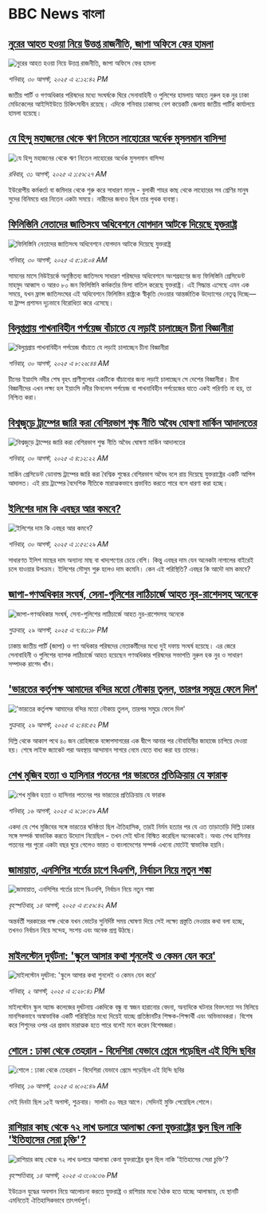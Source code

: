 # BBC News বাংলা## [নুরের আহত হওয়া নিয়ে উত্তপ্ত রাজনীতি, জাপা অফিসে ফের হামলা](https://www.bbc.com/bengali/articles/c5ylnz5wypno?at_medium=RSS&at_campaign=rss?at_campaign=githubrss)![নুরের আহত হওয়া নিয়ে উত্তপ্ত রাজনীতি, জাপা অফিসে ফের হামলা](https://ichef.bbci.co.uk/ace/ws/240/cpsprodpb/fa04/live/69a6d1c0-859f-11f0-9cf6-cbf3e73ce2b9.jpg)_শনিবার, ৩০ আগস্ট, ২০২৫ এ ২:১২:৪২ PM_জাতীয় পার্টি ও গণঅধিকার পরিষদের মধ্যে সংঘর্ষকে ঘিরে সেনাবাহিনী ও পুলিশের হামলায় আহত নুরুল হক নুর ঢাকা মেডিকেলের আইসিইউতে চিকিৎসাধীন রয়েছে। এদিকে শনিবার ঢাকাসহ বেশ কয়েকটি জেলায় জাতীয় পার্টির কার্যালয়ে হামলা হয়েছে।## [যে হিন্দু মহাজনের থেকে ঋণ নিতেন লাহোরের অর্ধেক মুসলমান বাসিন্দা](https://www.bbc.com/bengali/articles/cq68n04ejp2o?at_medium=RSS&at_campaign=rss?at_campaign=githubrss)![যে হিন্দু মহাজনের থেকে ঋণ নিতেন লাহোরের অর্ধেক মুসলমান বাসিন্দা](https://ichef.bbci.co.uk/ace/ws/240/cpsprodpb/0d70/live/bceabb90-8585-11f0-ab22-d347aa25866a.jpg)_রবিবার, ৩১ আগস্ট, ২০২৫ এ ১:৫৯:২৭ AM_ইউরোপীয় কর্মকর্তা বা জমিদার থেকে শুরু করে সাধারণ মানুষ - বুলাকী শাহর কাছ থেকে লাহোরের সব শ্রেণির মানুষ সুদের বিনিময়ে ধার নিতেন একটা সময়ে। নারীদের জন্যও ছিল তার পৃথক ব্যবস্থা।## [ফিলিস্তিনি নেতাদের জাতিসংঘ অধিবেশনে যোগদান আটকে দিয়েছে যুক্তরাষ্ট্র](https://www.bbc.com/bengali/articles/ceqy31v8v8do?at_medium=RSS&at_campaign=rss?at_campaign=githubrss)![ফিলিস্তিনি নেতাদের জাতিসংঘ অধিবেশনে যোগদান আটকে দিয়েছে যুক্তরাষ্ট্র](https://ichef.bbci.co.uk/ace/ws/240/cpsprodpb/a48f/live/2db3c350-8557-11f0-9cf6-cbf3e73ce2b9.jpg)_শনিবার, ৩০ আগস্ট, ২০২৫ এ ৫:১৪:০৪ AM_সামনের মাসে নিউইয়র্কে অনুষ্ঠিতব্য জাতিসংঘ সাধারণ পরিষদের অধিবেশনে অংশগ্রহণের জন্য ফিলিস্তিনি প্রেসিডেন্ট মাহমুদ আব্বাস ও আরও ৮০ জন ফিলিস্তিনি কর্মকর্তার ভিসা বাতিল করেছে যুক্তরাষ্ট্র। এই সিদ্ধান্ত এসেছে এমন এক সময়ে, যখন ফ্রান্স জাতিসংঘের এই অধিবেশনে ফিলিস্তিন রাষ্ট্রকে স্বীকৃতি দেওয়ার আন্তর্জাতিক উদ্যোগের নেতৃত্ব দিচ্ছে—যা ট্রাম্প প্রশাসন দৃঢ়ভাবে বিরোধিতা করে এসেছে।## [বিলুপ্তপ্রায় পাখনাবিহীন পর্পয়েজ বাঁচাতে যে লড়াই চালাচ্ছেন চীনা বিজ্ঞানীরা](https://www.bbc.com/bengali/articles/c3wn35n8v80o?at_medium=RSS&at_campaign=rss?at_campaign=githubrss)![বিলুপ্তপ্রায় পাখনাবিহীন পর্পয়েজ বাঁচাতে যে লড়াই চালাচ্ছেন চীনা বিজ্ঞানীরা](https://ichef.bbci.co.uk/ace/ws/240/cpsprodpb/8237/live/be5bed40-7e7e-11f0-9e05-3dbec5559644.jpg)_শনিবার, ৩০ আগস্ট, ২০২৫ এ ৮:২৬:৪৪ AM_চীনের ইয়াংসি নদীর শেষ বৃহৎ প্রাণীগুলোর একটিকে বাঁচানোর জন্য লড়াই চালাচ্ছেন সে দেশের বিজ্ঞানীরা। চীনা বিজ্ঞানীদের এখন লক্ষ্য হল ইয়াংসি নদীর ফিনলেস পর্পয়েজ বা পাখনাবিহীন পর্পয়েজের যাতে একই পরিণতি না হয়, তা নিশ্চিত করা।## [বিশ্বজুড়ে ট্রাম্পের জারি করা বেশিরভাগ শুল্ক নীতি অবৈধ ঘোষণা মার্কিন আদালতের](https://www.bbc.com/bengali/articles/c987z9dzlg5o?at_medium=RSS&at_campaign=rss?at_campaign=githubrss)![বিশ্বজুড়ে ট্রাম্পের জারি করা বেশিরভাগ শুল্ক নীতি অবৈধ ঘোষণা মার্কিন আদালতের](https://ichef.bbci.co.uk/ace/ws/240/cpsprodpb/c468/live/a775a120-854f-11f0-9cf6-cbf3e73ce2b9.jpg)_শনিবার, ৩০ আগস্ট, ২০২৫ এ ৪:১২:২২ AM_মার্কিন প্রেসিডেন্ট ডোনাল্ড ট্রাম্পের জারি করা বৈশ্বিক শুল্কের বেশিরভাগ অবৈধ বলে রায় দিয়েছে যুক্তরাষ্ট্রের একটি আপিল আদালত। এই রায় ট্রাম্পের বৈদেশিক নীতিকে মারাত্মকভাবে প্রভাবিত করতে পারে বলে ধারণা করা হচ্ছে।## [ইলিশের দাম কি এবছর আর কমবে? ](https://www.bbc.com/bengali/articles/cqlen6606g1o?at_medium=RSS&at_campaign=rss?at_campaign=githubrss)![ইলিশের দাম কি এবছর আর কমবে? ](https://ichef.bbci.co.uk/ace/ws/240/cpsprodpb/99c7/live/39d9db60-84f8-11f0-b599-154efb9f3687.jpg)_শনিবার, ৩০ আগস্ট, ২০২৫ এ ১:৫২:২৯ AM_সাধারণত ইলিশ মাছের দাম অন্যান্য মাছ বা খাদ্যপণ্যের চেয়ে বেশি। কিন্তু এবছর দাম যেন অনেকটা নাগালের বাইরেই চলে যাওয়ার উপক্রম। ইলিশের মৌসুম শুরু হলেও দাম কমেনি। কেন এই পরিস্থিতি? এবছর কি আদৌ দাম কমবে?## [জাপা-গণঅধিকার সংঘর্ষ, সেনা-পুলিশের লাঠিচার্জে আহত নুর-রাশেদসহ অনেকে](https://www.bbc.com/bengali/articles/cr74yz80z7go?at_medium=RSS&at_campaign=rss?at_campaign=githubrss)![জাপা-গণঅধিকার সংঘর্ষ, সেনা-পুলিশের লাঠিচার্জে আহত নুর-রাশেদসহ অনেকে](https://ichef.bbci.co.uk/ace/ws/240/cpsprodpb/357c/live/c4ef9c50-850a-11f0-ae82-135192d94527.png)_শুক্রবার, ২৯ আগস্ট, ২০২৫ এ ৭:৪১:১৮ PM_ঢাকায় জাতীয় পার্টি (জাপা) ও গণ অধিকার পরিষদের নেতাকর্মীদের মধ্যে দুই দফায় সংঘর্ষ হয়েছে। এর জেরে সেনাবাহিনী ও পুলিশের ব্যাপক লাঠিচার্জে আহত হয়েছেন গণঅধিকার পরিষদের সভাপতি নুরুল হক নুর ও সাধারণ সম্পাদক রাশেদ খাঁন।## ['ভারতের কর্তৃপক্ষ আমাদের বন্দির মতো নৌকায় তুলল, তারপর সমুদ্রে ফেলে দিল'](https://www.bbc.com/bengali/articles/cvgvjxkwve4o?at_medium=RSS&at_campaign=rss?at_campaign=githubrss)!['ভারতের কর্তৃপক্ষ আমাদের বন্দির মতো নৌকায় তুলল, তারপর সমুদ্রে ফেলে দিল'](https://ichef.bbci.co.uk/ace/ws/240/cpsprodpb/d88f/live/be173fa0-84bf-11f0-b391-6936825093bd.jpg)_শুক্রবার, ২৯ আগস্ট, ২০২৫ এ ২:৪৪:৫২ PM_দিল্লি  থেকে আকাশ পথে ৪০ জন রোহিঙ্গাকে বঙ্গোপসাগরের এক দ্বীপে আনার পর নৌবাহিনীর জাহাজে চাপিয়ে দেওয়া হয়। শেষে লাইফ জ্যাকেট পরা অবস্থায় আন্দামান সাগরে নেমে যেতে বাধ্য করা হয় তাদের।## [শেখ মুজিব হত্যা ও হাসিনার পতনের পর ভারতের প্রতিক্রিয়ায় যে ফারাক](https://www.bbc.com/bengali/articles/cly39465d10o?at_medium=RSS&at_campaign=rss?at_campaign=githubrss)![শেখ মুজিব হত্যা ও হাসিনার পতনের পর ভারতের প্রতিক্রিয়ায় যে ফারাক](https://ichef.bbci.co.uk/ace/ws/240/cpsprodpb/473f/live/567ab140-7855-11f0-8071-1788c7e8ae0e.jpg)_শনিবার, ১৬ আগস্ট, ২০২৫ এ ৯:১৮:৫৯ AM_একদা যে শেখ মুজিবের সঙ্গে ভারতের ঘনিষ্ঠতা ছিল ঐতিহাসিক, তারই নির্মম হত্যার পর যে এত তাড়াতাড়ি দিল্লি ঢাকার সঙ্গে সম্পর্ক স্বাভাবিক করতে উদ্যোগ নিয়েছিল - তখন সেই ঘটনা বিস্মিত করেছিল অনেককেই। অথচ শেখ হাসিনার পতনের পর পুরো একটা বছর ঘুরে গেলেও ভারত ও বাংলাদেশের সম্পর্ক এখনো মোটেই স্বাভাবিক হয়নি।## [জামায়াত, এনসিপির শর্তের চাপে বিএনপি, নির্বাচন নিয়ে নতুন শঙ্কা ](https://www.bbc.com/bengali/articles/cgjyd701vwgo?at_medium=RSS&at_campaign=rss?at_campaign=githubrss)![জামায়াত, এনসিপির শর্তের চাপে বিএনপি, নির্বাচন নিয়ে নতুন শঙ্কা ](https://ichef.bbci.co.uk/ace/ws/240/cpsprodpb/6c32/live/ba7784d0-78a4-11f0-a975-cb151ca452f4.jpg)_বৃহস্পতিবার, ১৪ আগস্ট, ২০২৫ এ ৫:৫৯:৪২ AM_অন্তর্বর্তী সরকারের পক্ষ থেকে যখন ভোটের সুনির্দিষ্ট সময় ঘোষণা দিয়ে সেই লক্ষ্যে প্রস্তুতি নেওয়ার কথা বলা হচ্ছে, তখনও নির্বাচন নিয়ে সন্দেহ, সংশয় এবং অনেক প্রশ্ন উঠছে।## [মাইলস্টোন দুর্ঘটনা: 'স্কুলে আসার কথা শুনলেই ও কেমন যেন করে'](https://www.bbc.com/bengali/articles/cz0ylyd50k3o?at_medium=RSS&at_campaign=rss?at_campaign=githubrss)![মাইলস্টোন দুর্ঘটনা: 'স্কুলে আসার কথা শুনলেই ও কেমন যেন করে'](https://ichef.bbci.co.uk/ace/ws/240/cpsprodpb/b1a9/live/559e9ab0-6fa5-11f0-8dbd-f3d32ebd3327.png)_শনিবার, ২ আগস্ট, ২০২৫ এ ২:২৮:৪১ PM_মাইলস্টোন স্কুল অ্যান্ড কলেজের দুর্ঘটনায় একদিকে বন্ধু বা স্বজন হারানোর বেদনা, অন্যদিকে ঘটনার বিভৎসতা সব মিলিয়ে মানসিকভাবে অস্বাভাবিক একটি পরিস্থিতির মধ্যে দিয়েই যাচ্ছে প্রতিষ্ঠানটির শিক্ষক-শিক্ষার্থী এবং অভিভাবকরা। বিশেষ করে শিশুদের ওপর এর প্রভাব মারাত্মক হতে পারে বলেই মনে করেন বিশেষজ্ঞরা।## [শোলে : ঢাকা থেকে তেহরান - বিদেশিরা যেভাবে প্রেমে পড়েছিল এই হিন্দি ছবির](https://www.bbc.com/bengali/articles/cly73ww3wyxo?at_medium=RSS&at_campaign=rss?at_campaign=githubrss)![শোলে : ঢাকা থেকে তেহরান - বিদেশিরা যেভাবে প্রেমে পড়েছিল এই হিন্দি ছবির](https://ichef.bbci.co.uk/ace/ws/240/cpsprodpb/22a4/live/5b2e4060-79d8-11f0-83cc-c5da98c419b8.jpg)_শনিবার, ১৬ আগস্ট, ২০২৫ এ ৬:০২:৪৯ AM_সেই দিনটা ছিল ১৫ই অগাস্ট, শুক্রবার। সালটা ৫০ বছর আগে। সেদিনই মুক্তি পেয়েছিল শোলে।## [রাশিয়ার কাছ থেকে ৭২ লাখ ডলারে আলাস্কা কেনা যুক্তরাষ্ট্রের ভুল ছিল নাকি 'ইতিহাসের সেরা চুক্তি'?](https://www.bbc.com/bengali/articles/c2kzpq131nzo?at_medium=RSS&at_campaign=rss?at_campaign=githubrss)![রাশিয়ার কাছ থেকে ৭২ লাখ ডলারে আলাস্কা কেনা যুক্তরাষ্ট্রের ভুল ছিল নাকি 'ইতিহাসের সেরা চুক্তি'?](https://ichef.bbci.co.uk/ace/ws/240/cpsprodpb/72b4/live/8b981eb0-78ed-11f0-8071-1788c7e8ae0e.jpg)_বৃহস্পতিবার, ১৪ আগস্ট, ২০২৫ এ ৩:০৯:৩৬ PM_ইউক্রেন যুদ্ধের অবসান নিয়ে আলোচনা করতে যুক্তরাষ্ট্র ও রাশিয়ার মধ্যে বৈঠক হতে যাচ্ছে আলাস্কায়, যে স্থানটি এমনিতেই ঐতিহাসিকভাবে তাৎপর্যপূর্ণ।